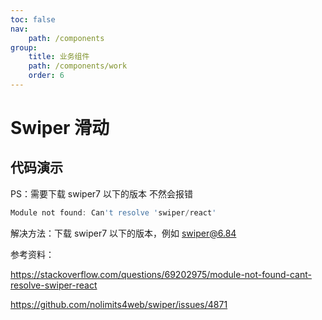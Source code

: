```yaml
---
toc: false
nav:
    path: /components
group:
    title: 业务组件
    path: /components/work
    order: 6
---
```


# Swiper 滑动

## 代码演示

<!-- <code src="./demo/index.tsx"></code> -->

PS：需要下载 swiper7 以下的版本
不然会报错

```javascript
Module not found: Can't resolve 'swiper/react'
```

解决方法：下载 swiper7 以下的版本，例如 swiper@6.84

参考资料：

https://stackoverflow.com/questions/69202975/module-not-found-cant-resolve-swiper-react

https://github.com/nolimits4web/swiper/issues/4871
